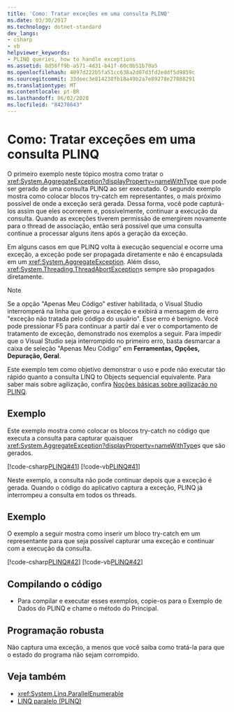```yaml
---
title: 'Como: Tratar exceções em uma consulta PLINQ'
ms.date: 03/30/2017
ms.technology: dotnet-standard
dev_langs:
- csharp
- vb
helpviewer_keywords:
- PLINQ queries, how to handle exceptions
ms.assetid: 8d56ff9b-a571-4d31-b41f-80c0b51b70a5
ms.openlocfilehash: 4097d222b5fa51cc638a2d07d3fd2eddf5d9859c
ms.sourcegitcommit: 33deec3e814238fb18a49b2a7e89278e27888291
ms.translationtype: MT
ms.contentlocale: pt-BR
ms.lasthandoff: 06/02/2020
ms.locfileid: "84278643"
---
```

# <a name="how-to-handle-exceptions-in-a-plinq-query"></a>Como: Tratar exceções em uma consulta PLINQ

O primeiro exemplo neste tópico mostra como tratar o <xref:System.AggregateException?displayProperty=nameWithType> que pode ser gerado de uma consulta PLINQ ao ser executado. O segundo exemplo mostra como colocar blocos try-catch em representantes, o mais próximo possível de onde a exceção será gerada. Dessa forma, você pode capturá-los assim que eles ocorrerem e, possivelmente, continuar a execução da consulta. Quando as exceções tiverem permissão de emergirem novamente para o thread de associação, então será possível que uma consulta continue a processar alguns itens após a geração da exceção.

Em alguns casos em que PLINQ volta à execução sequencial e ocorre uma exceção, a exceção pode ser propagada diretamente e não é encapsulada em um <xref:System.AggregateException>. Além disso, <xref:System.Threading.ThreadAbortException>s sempre são propagados diretamente.

> [!NOTE]
> Se a opção "Apenas Meu Código" estiver habilitada, o Visual Studio interromperá na linha que gerou a exceção e exibirá a mensagem de erro "exceção não tratada pelo código do usuário". Esse erro é benigno. Você pode pressionar F5 para continuar a partir daí e ver o comportamento de tratamento de exceção, demonstrado nos exemplos a seguir. Para impedir que o Visual Studio seja interrompido no primeiro erro, basta desmarcar a caixa de seleção "Apenas Meu Código" em **Ferramentas, Opções, Depuração, Geral**.
>
> Este exemplo tem como objetivo demonstrar o uso e pode não executar tão rápido quanto a consulta LINQ to Objects sequencial equivalente. Para saber mais sobre agilização, confira [Noções básicas sobre agilização no PLINQ](understanding-speedup-in-plinq.md).

## <a name="example"></a>Exemplo

Este exemplo mostra como colocar os blocos try-catch no código que executa a consulta para capturar quaisquer <xref:System.AggregateException?displayProperty=nameWithType>s que são gerados.

[!code-csharp[PLINQ#41](../../../samples/snippets/csharp/VS_Snippets_Misc/plinq/cs/plinqsamples.cs#41)]
[!code-vb[PLINQ#41](../../../samples/snippets/visualbasic/VS_Snippets_Misc/plinq/vb/plinqsnippets1.vb#41)]

Neste exemplo, a consulta não pode continuar depois que a exceção é gerada. Quando o código do aplicativo captura a exceção, PLINQ já interrompeu a consulta em todos os threads.

## <a name="example"></a>Exemplo

O exemplo a seguir mostra como inserir um bloco try-catch em um representante para que seja possível capturar uma exceção e continuar com a execução da consulta.

[!code-csharp[PLINQ#42](../../../samples/snippets/csharp/VS_Snippets_Misc/plinq/cs/plinqsamples.cs#42)]
[!code-vb[PLINQ#42](../../../samples/snippets/visualbasic/VS_Snippets_Misc/plinq/vb/plinqsnippets1.vb#42)]

## <a name="compiling-the-code"></a>Compilando o código

- Para compilar e executar esses exemplos, copie-os para o Exemplo de Dados do PLINQ e chame o método do Principal.

## <a name="robust-programming"></a>Programação robusta

Não captura uma exceção, a menos que você saiba como tratá-la para que o estado do programa não sejam corrompido.

## <a name="see-also"></a>Veja também

- <xref:System.Linq.ParallelEnumerable>
- [LINQ paralelo (PLINQ)](introduction-to-plinq.md)
